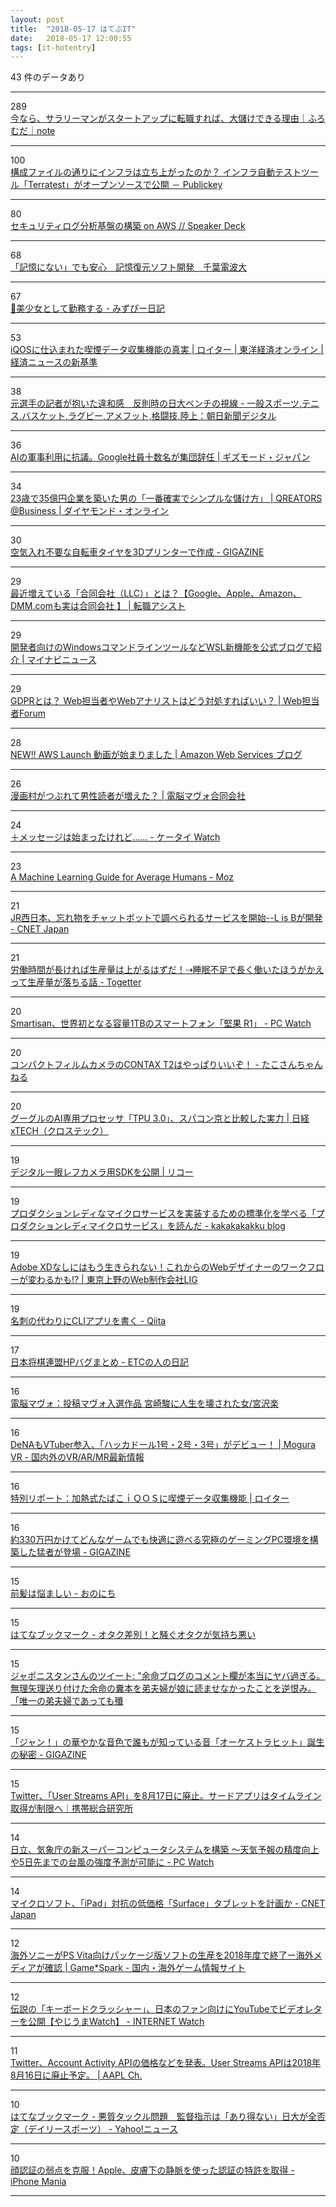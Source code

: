 ```yaml
---
layout: post
title:  "2018-05-17 はてぶIT"
date:   2018-05-17 12:00:55
tags: [it-hotentry]
---
```

43 件のデータあり

<hr><div class="row">
<div class="col-1"><span class="badge badge-pill badge-success h2">289</span></div>
<div class="col-11"><a href='https://note.mu/fromdusktildawn/n/n81c77e2050aa' target='_blank'>今なら、サラリーマンがスタートアップに転職すれば、大儲けできる理由｜ふろむだ｜note</a></div>
</div>
<hr>
<div class="row">
<div class="col-1"><span class="badge badge-pill badge-success h2">100</span></div>
<div class="col-11"><a href='https://www.publickey1.jp/blog/18/_terratest.html' target='_blank'>構成ファイルの通りにインフラは立ち上がったのか？ インフラ自動テストツール「Terratest」がオープンソースで公開 － Publickey</a></div>
</div>
<hr>
<div class="row">
<div class="col-1"><span class="badge badge-pill badge-success h2">80</span></div>
<div class="col-11"><a href='https://speakerdeck.com/mizutani/sekiyuriteirogufen-xi-ji-pan-falsegou-zhu-on-aws' target='_blank'>セキュリティログ分析基盤の構築 on AWS // Speaker Deck</a></div>
</div>
<hr>
<div class="row">
<div class="col-1"><span class="badge badge-pill badge-success h2">68</span></div>
<div class="col-11"><a href='http://kyoko-np.net/2018051701.html' target='_blank'>「記憶にない」でも安心　記憶復元ソフト開発　千葉電波大</a></div>
</div>
<hr>
<div class="row">
<div class="col-1"><span class="badge badge-pill badge-success h2">67</span></div>
<div class="col-11"><a href='https://mzp.hatenablog.com/entry/2018/05/16/222303' target='_blank'>💖美少女として勤務する - みずぴー日記</a></div>
</div>
<hr>
<div class="row">
<div class="col-1"><span class="badge badge-pill badge-success h2">53</span></div>
<div class="col-11"><a href='https://toyokeizai.net/articles/-/221089' target='_blank'>iQOSに仕込まれた喫煙データ収集機能の真実 | ロイター | 東洋経済オンライン | 経済ニュースの新基準</a></div>
</div>
<hr>
<div class="row">
<div class="col-1"><span class="badge badge-pill badge-success h2">38</span></div>
<div class="col-11"><a href='https://www.asahi.com/articles/ASL5J4JMVL5JUTQP015.html' target='_blank'>元選手の記者が抱いた違和感　反則時の日大ベンチの視線 - 一般スポーツ,テニス,バスケット,ラグビー,アメフット,格闘技,陸上：朝日新聞デジタル</a></div>
</div>
<hr>
<div class="row">
<div class="col-1"><span class="badge badge-pill badge-success h2">36</span></div>
<div class="col-11"><a href='https://www.gizmodo.jp/2018/05/googlers-quit-in-protest-over-drone-ai.html' target='_blank'>AIの軍事利用に抗議。Google社員十数名が集団辞任 | ギズモード・ジャパン</a></div>
</div>
<hr>
<div class="row">
<div class="col-1"><span class="badge badge-pill badge-success h2">34</span></div>
<div class="col-11"><a href='http://diamond.jp/articles/-/170188' target='_blank'>23歳で35億円企業を築いた男の「一番確実でシンプルな儲け方」 | QREATORS @Business | ダイヤモンド・オンライン</a></div>
</div>
<hr>
<div class="row">
<div class="col-1"><span class="badge badge-pill badge-success h2">30</span></div>
<div class="col-11"><a href='https://gigazine.net/news/20180516-3d-printed-bicycle-tire-bigrep/' target='_blank'>空気入れ不要な自転車タイヤを3Dプリンターで作成 - GIGAZINE</a></div>
</div>
<hr>
<div class="row">
<div class="col-1"><span class="badge badge-pill badge-success h2">29</span></div>
<div class="col-11"><a href='https://tensyoku-assist.com/work/3112' target='_blank'>最近増えている「合同会社（LLC）」とは？【Google、Apple、Amazon、DMM.comも実は合同会社 】 | 転職アシスト</a></div>
</div>
<hr>
<div class="row">
<div class="col-1"><span class="badge badge-pill badge-success h2">29</span></div>
<div class="col-11"><a href='https://news.mynavi.jp/article/20180516-631498/' target='_blank'>開発者向けのWindowsコマンドラインツールなどWSL新機能を公式ブログで紹介 | マイナビニュース</a></div>
</div>
<hr>
<div class="row">
<div class="col-1"><span class="badge badge-pill badge-success h2">29</span></div>
<div class="col-11"><a href='https://webtan.impress.co.jp/e/2018/05/17/29253' target='_blank'>GDPRとは？ Web担当者やWebアナリストはどう対処すればいい？ | Web担当者Forum</a></div>
</div>
<hr>
<div class="row">
<div class="col-1"><span class="badge badge-pill badge-success h2">28</span></div>
<div class="col-11"><a href='https://aws.amazon.com/jp/blogs/news/aws-launch-jp-20180516/' target='_blank'>NEW!! AWS Launch 動画が始まりました | Amazon Web Services ブログ</a></div>
</div>
<hr>
<div class="row">
<div class="col-1"><span class="badge badge-pill badge-success h2">26</span></div>
<div class="col-11"><a href='https://www.mavo.co.jp/danseidokusya/' target='_blank'>漫画村がつぶれて男性読者が増えた？ | 電脳マヴォ合同会社</a></div>
</div>
<hr>
<div class="row">
<div class="col-1"><span class="badge badge-pill badge-success h2">24</span></div>
<div class="col-11"><a href='https://k-tai.watch.impress.co.jp/docs/column/minna/1122028.html' target='_blank'>＋メッセージは始まったけれど…… - ケータイ Watch</a></div>
</div>
<hr>
<div class="row">
<div class="col-1"><span class="badge badge-pill badge-success h2">23</span></div>
<div class="col-11"><a href='https://moz.com/blog/learning-machine-learning' target='_blank'>A Machine Learning Guide for Average Humans - Moz</a></div>
</div>
<hr>
<div class="row">
<div class="col-1"><span class="badge badge-pill badge-success h2">21</span></div>
<div class="col-11"><a href='https://japan.cnet.com/article/35119268/' target='_blank'>JR西日本、忘れ物をチャットボットで調べられるサービスを開始--L is Bが開発 - CNET Japan</a></div>
</div>
<hr>
<div class="row">
<div class="col-1"><span class="badge badge-pill badge-success h2">21</span></div>
<div class="col-11"><a href='https://togetter.com/li/1228002' target='_blank'>労働時間が長ければ生産量は上がるはずだ！⇢睡眠不足で長く働いたほうがかえって生産量が落ちる話 - Togetter</a></div>
</div>
<hr>
<div class="row">
<div class="col-1"><span class="badge badge-pill badge-success h2">20</span></div>
<div class="col-11"><a href='https://pc.watch.impress.co.jp/docs/news/1122173.html' target='_blank'>Smartisan、世界初となる容量1TBのスマートフォン「堅果 R1」 - PC Watch</a></div>
</div>
<hr>
<div class="row">
<div class="col-1"><span class="badge badge-pill badge-success h2">20</span></div>
<div class="col-11"><a href='http://blog.tako3.xyz/entry/contaxt2-filmcamera' target='_blank'>コンパクトフィルムカメラのCONTAX T2はやっぱりいいぞ！ - たこさんちゃんねる</a></div>
</div>
<hr>
<div class="row">
<div class="col-1"><span class="badge badge-pill badge-success h2">20</span></div>
<div class="col-11"><a href='http://tech.nikkeibp.co.jp/atcl/nxt/column/18/00155/051500015/' target='_blank'>グーグルのAI専用プロセッサ「TPU 3.0」、スパコン京と比較した実力 | 日経 xTECH（クロステック）</a></div>
</div>
<hr>
<div class="row">
<div class="col-1"><span class="badge badge-pill badge-success h2">19</span></div>
<div class="col-11"><a href='http://jp.ricoh.com/release/2018/0516_1.html' target='_blank'>デジタル一眼レフカメラ用SDKを公開 | リコー</a></div>
</div>
<hr>
<div class="row">
<div class="col-1"><span class="badge badge-pill badge-success h2">19</span></div>
<div class="col-11"><a href='https://kakakakakku.hatenablog.com/entry/2018/05/17/013251' target='_blank'>プロダクションレディなマイクロサービスを実装するための標準化を学べる「プロダクションレディマイクロサービス」を読んだ - kakakakakku blog</a></div>
</div>
<hr>
<div class="row">
<div class="col-1"><span class="badge badge-pill badge-success h2">19</span></div>
<div class="col-11"><a href='https://liginc.co.jp/398850' target='_blank'>Adobe XDなしにはもう生きられない！これからのWebデザイナーのワークフローが変わるかも!? | 東京上野のWeb制作会社LIG</a></div>
</div>
<hr>
<div class="row">
<div class="col-1"><span class="badge badge-pill badge-success h2">19</span></div>
<div class="col-11"><a href='https://qiita.com/akameco/items/e0af9e3cdf1cdb6fca61' target='_blank'>名刺の代わりにCLIアプリを書く - Qiita</a></div>
</div>
<hr>
<div class="row">
<div class="col-1"><span class="badge badge-pill badge-success h2">17</span></div>
<div class="col-11"><a href='http://etcnohito.hatenablog.com/entry/2018/05/16/124343' target='_blank'>日本将棋連盟HPバグまとめ - ETCの人の日記</a></div>
</div>
<hr>
<div class="row">
<div class="col-1"><span class="badge badge-pill badge-success h2">16</span></div>
<div class="col-11"><a href='http://mavo.takekuma.jp/viewer.php?id=903' target='_blank'>電脳マヴォ：投稿マヴォ入選作品 宮崎駿に人生を壊された女/宮沢楽</a></div>
</div>
<hr>
<div class="row">
<div class="col-1"><span class="badge badge-pill badge-success h2">16</span></div>
<div class="col-11"><a href='https://www.moguravr.com/hackadoll-vtuber-debut/' target='_blank'>DeNAもVTuber参入、「ハッカドール1号・2号・3号」がデビュー！ | Mogura VR - 国内外のVR/AR/MR最新情報</a></div>
</div>
<hr>
<div class="row">
<div class="col-1"><span class="badge badge-pill badge-success h2">16</span></div>
<div class="col-11"><a href='https://jp.reuters.com/article/idJPKCN1IH135' target='_blank'>特別リポート：加熱式たばこｉＱＯＳに喫煙データ収集機能 | ロイター</a></div>
</div>
<hr>
<div class="row">
<div class="col-1"><span class="badge badge-pill badge-success h2">16</span></div>
<div class="col-11"><a href='https://gigazine.net/news/20180516-ultimate-gaming-pc-space/' target='_blank'>約330万円かけてどんなゲームでも快適に遊べる究極のゲーミングPC環境を構築した猛者が登場 - GIGAZINE</a></div>
</div>
<hr>
<div class="row">
<div class="col-1"><span class="badge badge-pill badge-success h2">15</span></div>
<div class="col-11"><a href='https://yutoma233.hatenablog.com/entry/2018/05/16/195736' target='_blank'>前髪は悩ましい - おのにち</a></div>
</div>
<hr>
<div class="row">
<div class="col-1"><span class="badge badge-pill badge-success h2">15</span></div>
<div class="col-11"><a href='http://b.hatena.ne.jp/entry/s/anond.hatelabo.jp/20180516084954' target='_blank'>はてなブックマーク - オタク差別！と騒ぐオタクが気持ち悪い</a></div>
</div>
<hr>
<div class="row">
<div class="col-1"><span class="badge badge-pill badge-success h2">15</span></div>
<div class="col-11"><a href='http://twitter.com/japonistan/status/996339075417165824' target='_blank'>ジャポニスタンさんのツイート: "余命ブログのコメント欄が本当にヤバ過ぎる。 無理矢理送り付けた余命の糞本を弟夫婦が娘に読ませなかったことを逆恨み。 「唯一の弟夫婦であっても殲</a></div>
</div>
<hr>
<div class="row">
<div class="col-1"><span class="badge badge-pill badge-success h2">15</span></div>
<div class="col-11"><a href='https://gigazine.net/news/20180517-orchestra-hit/' target='_blank'>「ジャン！」の華やかな音色で誰もが知っている音「オーケストラヒット」誕生の秘密 - GIGAZINE</a></div>
</div>
<hr>
<div class="row">
<div class="col-1"><span class="badge badge-pill badge-success h2">15</span></div>
<div class="col-11"><a href='https://mobilelaby.com/blog-entry-twitter-user-streams-api-available-until-aug-16-2018.html' target='_blank'>Twitter、「User Streams API」を8月17日に廃止。サードアプリはタイムライン取得が制限へ｜携帯総合研究所</a></div>
</div>
<hr>
<div class="row">
<div class="col-1"><span class="badge badge-pill badge-success h2">14</span></div>
<div class="col-11"><a href='https://pc.watch.impress.co.jp/docs/news/1122161.html' target='_blank'>日立、気象庁の新スーパーコンピュータシステムを構築 ～天気予報の精度向上や5日先までの台風の強度予測が可能に - PC Watch</a></div>
</div>
<hr>
<div class="row">
<div class="col-1"><span class="badge badge-pill badge-success h2">14</span></div>
<div class="col-11"><a href='https://japan.cnet.com/article/35119288/' target='_blank'>マイクロソフト、「iPad」対抗の低価格「Surface」タブレットを計画か - CNET Japan</a></div>
</div>
<hr>
<div class="row">
<div class="col-1"><span class="badge badge-pill badge-success h2">12</span></div>
<div class="col-11"><a href='https://www.gamespark.jp/article/2018/05/16/80805.html' target='_blank'>海外ソニーがPS Vita向けパッケージ版ソフトの生産を2018年度で終了ー海外メディアが確認 | Game*Spark - 国内・海外ゲーム情報サイト</a></div>
</div>
<hr>
<div class="row">
<div class="col-1"><span class="badge badge-pill badge-success h2">12</span></div>
<div class="col-11"><a href='https://internet.watch.impress.co.jp/docs/yajiuma/1122208.html' target='_blank'>伝説の「キーボードクラッシャー」、日本のファン向けにYouTubeでビデオレターを公開【やじうまWatch】 - INTERNET Watch</a></div>
</div>
<hr>
<div class="row">
<div class="col-1"><span class="badge badge-pill badge-success h2">11</span></div>
<div class="col-11"><a href='https://applech2.com/archives/20180517-rip-twitter-user-streams-api.html' target='_blank'>Twitter、Account Activity APIの価格などを発表。User Streams APIは2018年8月16日に廃止予定。 | AAPL Ch.</a></div>
</div>
<hr>
<div class="row">
<div class="col-1"><span class="badge badge-pill badge-success h2">10</span></div>
<div class="col-11"><a href='http://b.hatena.ne.jp/entry/s/headlines.yahoo.co.jp/hl?a=20180516-00000097-dal-spo' target='_blank'>はてなブックマーク - 悪質タックル問題　監督指示は「あり得ない」日大が全否定（デイリースポーツ） - Yahoo!ニュース</a></div>
</div>
<hr>
<div class="row">
<div class="col-1"><span class="badge badge-pill badge-success h2">10</span></div>
<div class="col-11"><a href='https://iphone-mania.jp/news-212578/' target='_blank'>顔認証の弱点を克服！Apple、皮膚下の静脈を使った認証の特許を取得 - iPhone Mania</a></div>
</div>
<hr>
